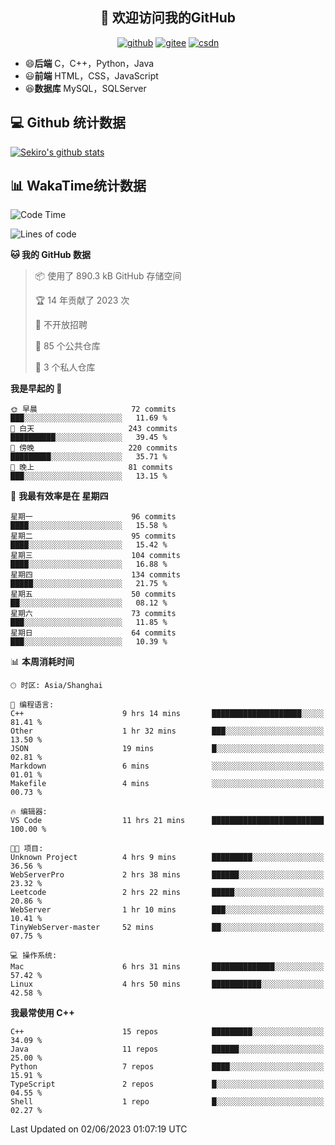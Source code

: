 <h2 align="center">👋 欢迎访问我的GitHub</h2>
<p align="center">
  <a href="https://666wxy666.github.io/"><img src="https://img.shields.io/badge/GitHub-24292e" alt="github"></a>
  <a href="https://gitee.com/wxy_666"><img src="https://img.shields.io/badge/Gitee-fe7300" alt="gitee"></a>
  <a href="https://blog.csdn.net/WXY_666"><img src="https://img.shields.io/badge/CSDN-cf000e" alt="csdn"></a>
</p>

- 😄**后端** C，C++，Python，Java
- 😃**前端** HTML，CSS，JavaScript
- 😆**数据库** MySQL，SQLServer

## 💻 Github 统计数据
[![Sekiro's github stats](https://github-readme-stats.vercel.app/api?username=666WXY666)](https://666wxy666.github.io/)

## 📊 WakaTime统计数据

<!--START_SECTION:waka-->
![Code Time](http://img.shields.io/badge/Code%20Time-1%2C646%20hrs%2054%20mins-blue)

![Lines of code](https://img.shields.io/badge/%E4%BB%8E%E3%80%8CHello%20World%E3%80%8D%E8%B5%B7%E6%88%91%E5%B7%B2%E7%BB%8F%E5%86%99%E4%BA%86-5.6%20million%20%E8%A1%8C%E4%BB%A3%E7%A0%81-blue)

**🐱 我的 GitHub 数据** 

> 📦  使用了 890.3 kB GitHub 存储空间 
 > 
> 🏆 14 年贡献了 2023 次
 > 
> 🚫 不开放招聘
 > 
> 📜 85 个公共仓库 
 > 
> 🔑 3 个私人仓库 
 > 
**我是早起的 🐤** 

```text
🌞 早晨                     72 commits          ███░░░░░░░░░░░░░░░░░░░░░░   11.69 % 
🌆 白天                     243 commits         ██████████░░░░░░░░░░░░░░░   39.45 % 
🌃 傍晚                     220 commits         █████████░░░░░░░░░░░░░░░░   35.71 % 
🌙 晚上                     81 commits          ███░░░░░░░░░░░░░░░░░░░░░░   13.15 % 
```
📅 **我最有效率是在 星期四** 

```text
星期一                      96 commits          ████░░░░░░░░░░░░░░░░░░░░░   15.58 % 
星期二                      95 commits          ████░░░░░░░░░░░░░░░░░░░░░   15.42 % 
星期三                      104 commits         ████░░░░░░░░░░░░░░░░░░░░░   16.88 % 
星期四                      134 commits         █████░░░░░░░░░░░░░░░░░░░░   21.75 % 
星期五                      50 commits          ██░░░░░░░░░░░░░░░░░░░░░░░   08.12 % 
星期六                      73 commits          ███░░░░░░░░░░░░░░░░░░░░░░   11.85 % 
星期日                      64 commits          ███░░░░░░░░░░░░░░░░░░░░░░   10.39 % 
```


📊 **本周消耗时间** 

```text
🕑︎ 时区: Asia/Shanghai

💬 编程语言: 
C++                      9 hrs 14 mins       ████████████████████░░░░░   81.41 % 
Other                    1 hr 32 mins        ███░░░░░░░░░░░░░░░░░░░░░░   13.50 % 
JSON                     19 mins             █░░░░░░░░░░░░░░░░░░░░░░░░   02.81 % 
Markdown                 6 mins              ░░░░░░░░░░░░░░░░░░░░░░░░░   01.01 % 
Makefile                 4 mins              ░░░░░░░░░░░░░░░░░░░░░░░░░   00.73 % 

🔥 编辑器: 
VS Code                  11 hrs 21 mins      █████████████████████████   100.00 % 

🐱‍💻 项目: 
Unknown Project          4 hrs 9 mins        █████████░░░░░░░░░░░░░░░░   36.56 % 
WebServerPro             2 hrs 38 mins       ██████░░░░░░░░░░░░░░░░░░░   23.32 % 
Leetcode                 2 hrs 22 mins       █████░░░░░░░░░░░░░░░░░░░░   20.86 % 
WebServer                1 hr 10 mins        ███░░░░░░░░░░░░░░░░░░░░░░   10.41 % 
TinyWebServer-master     52 mins             ██░░░░░░░░░░░░░░░░░░░░░░░   07.75 % 

💻 操作系统: 
Mac                      6 hrs 31 mins       ██████████████░░░░░░░░░░░   57.42 % 
Linux                    4 hrs 50 mins       ███████████░░░░░░░░░░░░░░   42.58 % 
```

**我最常使用 C++** 

```text
C++                      15 repos            █████████░░░░░░░░░░░░░░░░   34.09 % 
Java                     11 repos            ██████░░░░░░░░░░░░░░░░░░░   25.00 % 
Python                   7 repos             ████░░░░░░░░░░░░░░░░░░░░░   15.91 % 
TypeScript               2 repos             █░░░░░░░░░░░░░░░░░░░░░░░░   04.55 % 
Shell                    1 repo              █░░░░░░░░░░░░░░░░░░░░░░░░   02.27 % 
```




 Last Updated on 02/06/2023 01:07:19 UTC
<!--END_SECTION:waka-->

<!--
**666WXY666/666WXY666** is a ✨ _special_ ✨ repository because its `README.md` (this file) appears on your GitHub profile.

Here are some ideas to get you started:

- 🔭 I’m currently working on ...
- 🌱 I’m currently learning ...
- 👯 I’m looking to collaborate on ...
- 🤔 I’m looking for help with ...
- 💬 Ask me about ...
- 📫 How to reach me: ...
- 😄 Pronouns: ...
- ⚡ Fun fact: ...
-->
